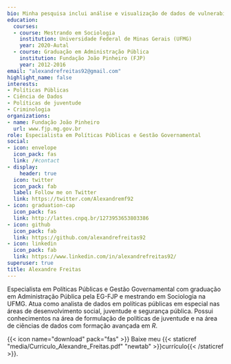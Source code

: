 ```yaml
---
bio: Minha pesquisa inclui análise e visualização de dados de vulnerabilidade social.
education:
  courses:
  - course: Mestrando em Sociologia
    institution: Universidade Federal de Minas Gerais (UFMG)
    year: 2020-Autal
  - course: Graduação em Administração Pública
    institution: Fundação João Pinheiro (FJP)
    year: 2012-2016
email: "alexandrefreitas92@gmail.com"
highlight_name: false
interests:
- Políticas Públicas
- Ciência de Dados
- Políticas de juventude
- Criminologia
organizations:
- name: Fundação João Pinheiro
  url: www.fjp.mg.gov.br
role: Especialista em Políticas Públicas e Gestão Governamental
social:
- icon: envelope
  icon_pack: fas
  link: /#contact
- display:
    header: true
  icon: twitter
  icon_pack: fab
  label: Follow me on Twitter
  link: https://twitter.com/Alexandremf92
- icon: graduation-cap
  icon_pack: fas
  link: http://lattes.cnpq.br/1273953653803386
- icon: github
  icon_pack: fab
  link: https://github.com/alexandrefreitas92
- icon: linkedin
  icon_pack: fab
  link: https://www.linkedin.com/in/alexandrefreitas92/
superuser: true
title: Alexandre Freitas
---
```


Especialista em Políticas Públicas e Gestão Governamental com graduação em Administração Pública pela EG-FJP e mestrando em Sociologia na UFMG. Atua como analista de dados em políticas públicas em especial nas áreas de desenvolvimento social, juventude e segurança pública. Possui conhecimentos na área de formulação de políticas de juventude e na área de ciências de dados com formação avançada em *R*.


{{< icon name="download" pack="fas" >}} Baixe meu {{< staticref "media/Curriculo_Alexandre_Freitas.pdf" "newtab" >}}currículo{{< /staticref >}}.
